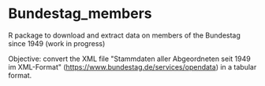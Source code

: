 # Bundestag_members
R package to download and extract data on members of the Bundestag since 1949 (work in progress)

Objective: convert the XML file "Stammdaten aller Abgeordneten seit 1949 im XML-Format" (https://www.bundestag.de/services/opendata) in a tabular format.
